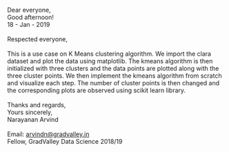 Dear everyone, <br>
Good afternoon! <br>
18 - Jan - 2019 <br>
<br>
Respected everyone, <br>
<br>
This is a use case on K Means clustering algorithm. We import the clara dataset and plot the data using matplotlib. The kmeans algorithm is then initialized with three clusters and the data points are plotted along with the three cluster points. We then implement the kmeans 
algorithm from scratch and visualize each step. The number of cluster points is then changed and the corresponding plots are observed 
using scikit learn library.
<br>
<br>
Thanks and regards, <br>
Yours sincerely, <br>
Narayanan Arvind
<br>
<br>
Email: arvindn@gradvalley.in <br>
Fellow, GradValley Data Science 2018/19
